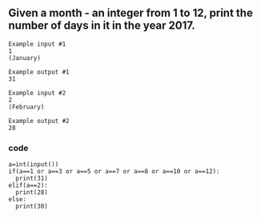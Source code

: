 ## Given a month - an integer from 1 to 12, print the number of days in it in the year 2017.
```
Example input #1
1
(January)

Example output #1
31

Example input #2
2
(February)

Example output #2
28
```
### code
```
a=int(input())
if(a==1 or a==3 or a==5 or a==7 or a==8 or a==10 or a==12):
  print(31)
elif(a==2):
  print(28)
else:
  print(30)

```
